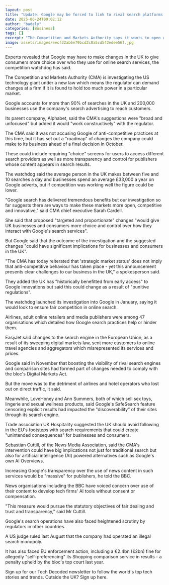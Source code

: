 ```yaml
---
layout: post
title: "Update: Google may be forced to link to rival search platforms in the UK"
date: 2025-06-24T09:02:12
author: "badely"
categories: [Business]
tags: []
excerpt: "The Competition and Markets Authority says it wants to open up the UK search market."
image: assets/images/eecf32ab6e79bcd2c8a5cd542edee56f.jpg
---
```


Experts revealed that Google may have to make changes in the UK to give consumers more choice over who they use for online search services, the competition watchdog has said.  

The Competition and Markets Authority (CMA) is investigating the US technology giant under a new law which means the regulator can demand changes at a firm if it is found to hold too much power in a particular market.

Google accounts for more than 90% of searches in the UK and 200,000 businesses use the company's search advertising to reach customers.

Its parent company, Alphabet, said the CMA's suggestions were "broad and unfocused" but added it would "work constructively" with the regulator.

The CMA said it was not accusing Google of anti-competitive practices at this time, but it has set out a "roadmap" of changes the company could make to its business ahead of a final decision in October.

These could include requiring "choice" screens for users to access different search providers as well as more transparency and control for publishers whose content appears in search results.

The watchdog said the average person in the UK makes between five and 10 searches a day and businesses spend an average £33,000 a year on Google adverts, but if competition was working well the figure could be lower.

"Google search has delivered tremendous benefits but our investigation so far suggests there are ways to make these markets more open, competitive and innovative," said CMA chief executive Sarah Cardell.

She said that proposed "targeted and proportionate" changes "would give UK businesses and consumers more choice and control over how they interact with Google's search services".

But Google said that the outcome of the investigation and the suggested changes "could have significant implications for businesses and consumers in the UK".

"The CMA has today reiterated that 'strategic market status' does not imply that anti-competitive behaviour has taken place - yet this announcement presents clear challenges to our business in the UK," a spokesperson said.

They added the UK has "historically benefitted from early access" to Google innovations but said this could change as a result of "punitive regulations".

The watchdog launched its investigation into Google in January, saying it would look to ensure fair competition in online search.

Airlines, adult online retailers and media publishers were among 47 organisations which detailed how Google search practices help or hinder them. 

EasyJet said changes to the search engine in the European Union, as a result of its sweeping digital markets law, sent more customers to online travel agencies and aggregators which misrepresented its services and prices.

Google said in November that boosting the visibility of rival search engines and comparison sites had formed part of changes needed to comply with the bloc's Digital Markets Act.

But the move was to the detriment of  airlines and hotel operators who lost out on direct traffic, it said.

Meanwhile, LoveHoney and Ann Summers, both of which sell sex toys, lingerie and sexual wellness products, said Google's SafeSearch feature censoring explicit results had impacted the "discoverability" of their sites through its search engine. 

Trade association UK Hospitality suggested the UK should avoid following in the EU's footsteps with search requirements that could create "unintended consequences" for businesses and consumers.

Sebastian Cuttill, of the News Media Association, said the CMA's intervention could have big implications not just for traditional search but also for artificial intelligence (AI) powered alternatives such as Google's own AI Overviews.

Increasing Google's transparency over the use of news content in such services would be "massive" for publishers, he told the BBC.

News organisations including the BBC have voiced concern over use of their content to develop tech firms' AI tools without consent or compensation.

"This measure would pursue the statutory objectives of fair dealing and trust and transparency," said Mr Cuttill.

Google's search operations have also faced heightened scrutiny by regulators in other countries.

A US judge ruled last August that the company had operated an illegal search monopoly.

It has also faced EU enforcement action, including a €2.4bn (£2bn) fine for allegedly "self-preferencing" its Shopping comparison service in results - a penalty upheld by the bloc's top court last year.

Sign up for our Tech Decoded newsletter to follow the world's top tech stories and trends. Outside the UK? Sign up here.

